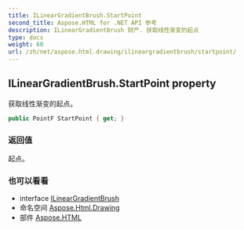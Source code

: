 ```yaml
---
title: ILinearGradientBrush.StartPoint
second_title: Aspose.HTML for .NET API 参考
description: ILinearGradientBrush 财产. 获取线性渐变的起点
type: docs
weight: 60
url: /zh/net/aspose.html.drawing/ilineargradientbrush/startpoint/
---
```

## ILinearGradientBrush.StartPoint property

获取线性渐变的起点。

```csharp
public PointF StartPoint { get; }
```

### 返回值

起点。

### 也可以看看

* interface [ILinearGradientBrush](../)
* 命名空间 [Aspose.Html.Drawing](../../ilineargradientbrush/)
* 部件 [Aspose.HTML](../../../)


